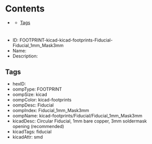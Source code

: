 



Contents
========

* [](#)
	* [Tags](#tags)

# 

- ID: FOOTPRINT-kicad-kicad-footprints-Fiducial-Fiducial_1mm_Mask3mm
- Name: 
- Description: 

## Tags

- hexID: 
- oompType: FOOTPRINT
- oompSize: kicad
- oompColor: kicad-footprints
- oompDesc: Fiducial
- oompIndex: Fiducial_1mm_Mask3mm
- oompName: kicad-footprints/Fiducial/Fiducial_1mm_Mask3mm
- kicadDesc: Circular Fiducial, 1mm bare copper, 3mm soldermask opening (recommended)
- kicadTags: fiducial
- kicadAttr: smd
